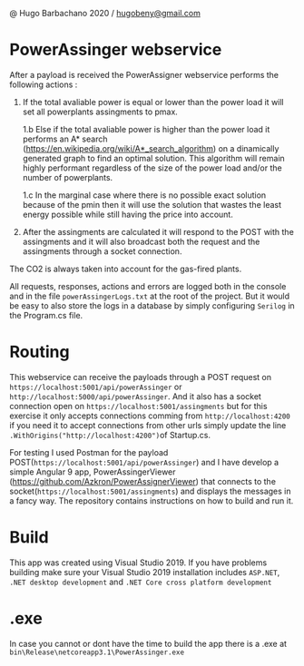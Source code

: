 @ Hugo Barbachano 2020 / hugobeny@gmail.com

# PowerAssinger webservice

After a payload is received the PowerAssigner webservice performs the following actions :
	
1. If the total avaliable power is equal or lower than the power load it will set all powerplants assingments to pmax.
	
	1.b Else if the total avaliable power is higher than the power load it performs an A* search (https://en.wikipedia.org/wiki/A*_search_algorithm) on a dinamically generated graph to find an optimal solution. This algorithm will remain highly performant regardless of the size of the power load and/or the number of powerplants.
	
	1.c In the marginal case where there is no possible exact solution because of the pmin then it will use the solution that wastes the least energy possible while still having the price into account.

2. After the assingments are calculated it will respond to the POST with the assingments and it will also broadcast both the request and the assingments through a socket connection.

The CO2 is always taken into account for the gas-fired plants.

All requests, responses, actions and errors are logged both in the console and in the file `powerAssingerLogs.txt` at the root of the project. But it would be easy to also store the logs in a database by simply configuring `Serilog` in the Program.cs file.

# Routing
This webservice can receive the payloads through a POST request on `https://localhost:5001/api/powerAssinger` or `http://localhost:5000/api/powerAssinger`. And it also has a socket connection open on `https://localhost:5001/assingments` but for this exercise it only accepts connections comming from `http://localhost:4200` if you need it to accept connections from other urls simply update the line `.WithOrigins("http://localhost:4200")`of Startup.cs.

For testing I used Postman for the payload POST(`https://localhost:5001/api/powerAssinger`) and I have develop a simple Angular 9 app, PowerAssingerViewer (https://github.com/Azkron/PowerAssignerViewer) that connects to the socket(`https://localhost:5001/assingments`) and displays the messages in a fancy way. The repository contains instructions on how to build and run it. 

# Build
This app was created using Visual Studio 2019. If you have problems building make sure your Visual Studio 2019 installation includes `ASP.NET`, `.NET desktop development` and `.NET Core cross platform development`

# .exe
In case you cannot or dont have the time to build the app there is a .exe at `bin\Release\netcoreapp3.1\PowerAssinger.exe`
